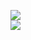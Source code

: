 [![](https://img.shields.io/badge/Made%20With-Github%20Spray-lightgrey.svg?style=for-the-badge&logo=github)](https://github.com/Annihil/github-spray#9053)  
[![](https://i.imgur.com/2DrTn0Z.gif)](https://github.com/Annihil/github-spray)